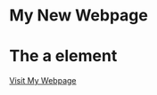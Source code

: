 # My New Webpage

<!DOCTYPE html>
<html>
<body>

<h1>The a element</h1>

<a href="https://christopermeneses.github.io/MY-NEW-WEBPAGE">Visit My Webpage</a>

</body>
</html>

 
